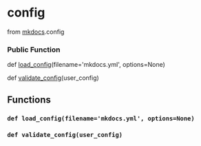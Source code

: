 config
=================================

from <a href="api/mkdocs">mkdocs</a>.config






### Public Function


def [load_config](#def-load_config)(filename='mkdocs.yml', options=None)



def [validate_config](#def-validate_config)(user_config)







Functions
------------------



### `def load_config(filename='mkdocs.yml', options=None)`








### `def validate_config(user_config)`






